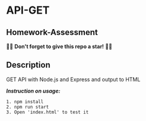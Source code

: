 # API-GET
## Homework-Assessment

:star2::star2: **Don't forget to give this repo a star!** :star2::star2:

## Description
GET API with Node.js and Express and output to HTML

***Instruction on usage:***
````
1. npm install
2. npm run start
3. Open 'index.html' to test it
````